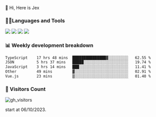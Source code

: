  👋 Hi, Here is Jex

 

### 🧑‍💻Languages and Tools

<code><a href="https://react.dev"><img src="https://api.iconify.design/logos:react.svg" /></a></code>
<code><a href="https://github.com/vuejs/core"><img src="https://api.iconify.design/logos:vue.svg" /></a></code> 
<code><a href="https://github.com/microsoft/TypeScript"><img src="https://api.iconify.design/logos:typescript-icon.svg" /></a></code>
<code><a href="https://threejs.org/"><img src="https://api.iconify.design/logos:threejs.svg" /></a></code>

### 📊 Weekly development breakdown

<!--START_SECTION:waka-->

```txt
TypeScript    17 hrs 48 mins  ███████████████▓░░░░░░░░░   62.55 %
JSON          5 hrs 37 mins   █████░░░░░░░░░░░░░░░░░░░░   19.74 %
JavaScript    3 hrs 14 mins   ███░░░░░░░░░░░░░░░░░░░░░░   11.41 %
Other         49 mins         ▓░░░░░░░░░░░░░░░░░░░░░░░░   02.91 %
Vue.js        23 mins         ▒░░░░░░░░░░░░░░░░░░░░░░░░   01.40 %
```

<!--END_SECTION:waka-->


### 👀 Visitors Count

![gh_visitors](https://profile-counter.glitch.me/jexlau/count.svg)

start at 06/10/2023.

